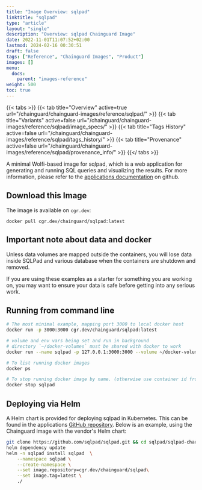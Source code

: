 ```yaml
---
title: "Image Overview: sqlpad"
linktitle: "sqlpad"
type: "article"
layout: "single"
description: "Overview: sqlpad Chainguard Image"
date: 2022-11-01T11:07:52+02:00
lastmod: 2024-02-16 00:30:51
draft: false
tags: ["Reference", "Chainguard Images", "Product"]
images: []
menu: 
  docs: 
    parent: "images-reference"
weight: 500
toc: true
---
```


{{< tabs >}}
{{< tab title="Overview" active=true url="/chainguard/chainguard-images/reference/sqlpad/" >}}
{{< tab title="Variants" active=false url="/chainguard/chainguard-images/reference/sqlpad/image_specs/" >}}
{{< tab title="Tags History" active=false url="/chainguard/chainguard-images/reference/sqlpad/tags_history/" >}}
{{< tab title="Provenance" active=false url="/chainguard/chainguard-images/reference/sqlpad/provenance_info/" >}}
{{</ tabs >}}



<!--overview:start-->
A minimal Wolfi-based image for sqlpad, which is a web application for generating and running SQL queries and visualizing the results. For more information, please refer to the [applications documentation](https://github.com/sqlpad/sqlpad) on github.
<!--overview:end-->

<!--getting:start-->
## Download this Image
The image is available on `cgr.dev`:

```
docker pull cgr.dev/chainguard/sqlpad:latest
```
<!--getting:end-->

<!--body:start-->
## Important note about data and docker

Unless data volumes are mapped outside the containers, you will lose data inside SQLPad and various database when the containers are shutdown and removed.

If you are using these examples as a starter for something you are working on, you may want to ensure your data is safe before getting into any serious work.

## Running from command line

```sh
# The most minimal example, mapping port 3000 to local docker host
docker run -p 3000:3000 cgr.dev/chainguard/sqlpad:latest

# volume and env vars being set and run in background
# directory `~/docker-volumes` must be shared with docker to work
docker run --name sqlpad -p 127.0.0.1:3000:3000 --volume ~/docker-volumes/sqlpad-postgres:/var/lib/sqlpad --detach cgr.dev/chainguard/sqlpad:latest

# To list running docker images
docker ps

# To stop running docker image by name. (otherwise use container id from `docker ps`)
docker stop sqlpad
```

## Deploying via Helm
A Helm chart is provided for deploying sqlpad in Kubernetes. This can be found in the applications [GitHub repository](https://github.com/sqlpad/sqlpad/tree/master/sqlpad-charts).
Below is an example, using the Chainguard image with the vendor's Helm chart:
```bash
git clone https://github.com/sqlpad/sqlpad.git && cd sqlpad/sqlpad-charts
helm dependency update
helm -n sqlpad install sqlpad  \
    --namespace sqlpad \
    --create-namespace \
    --set image.repository=cgr.dev/chainguard/sqlpad\
    --set image.tag=latest \
    ./
```
<!--body:end-->

